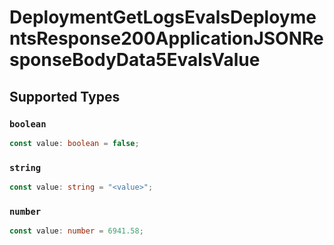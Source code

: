 # DeploymentGetLogsEvalsDeploymentsResponse200ApplicationJSONResponseBodyData5EvalsValue


## Supported Types

### `boolean`

```typescript
const value: boolean = false;
```

### `string`

```typescript
const value: string = "<value>";
```

### `number`

```typescript
const value: number = 6941.58;
```

